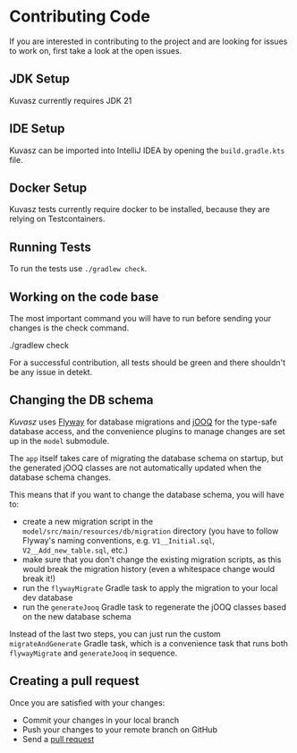 # Contributing Code

If you are interested in contributing to the project and are looking for issues to work on, first take a look at the open issues.

## JDK Setup

Kuvasz currently requires JDK 21

## IDE Setup

Kuvasz can be imported into IntelliJ IDEA by opening the `build.gradle.kts` file.

## Docker Setup

Kuvasz tests currently require docker to be installed, because they are relying on Testcontainers.
 
## Running Tests

To run the tests use `./gradlew check`. 

## Working on the code base

The most important command you will have to run before sending your changes is the check command.

./gradlew check

For a successful contribution, all tests should be green and there shouldn't be any issue in detekt.

## Changing the DB schema

_Kuvasz_ uses [Flyway](https://flywaydb.org/) for database migrations and [jOOQ](https://www.jooq.org/) for the type-safe database access, and the convenience plugins to manage changes are set up in the `model` submodule.

The `app` itself takes care of migrating the database schema on startup, but the generated jOOQ classes are not automatically updated when the database schema changes.

This means that if you want to change the database schema, you will have to:

- create a new migration script in the `model/src/main/resources/db/migration` directory (you have to follow Flyway's naming conventions, e.g. `V1__Initial.sql`, `V2__Add_new_table.sql`, etc.)
- make sure that you don't change the existing migration scripts, as this would break the migration history (even a whitespace change would break it!)
- run the `flywayMigrate` Gradle task to apply the migration to your local dev database
- run the `generateJooq` Gradle task to regenerate the jOOQ classes based on the new database schema

Instead of the last two steps, you can just run the custom `migrateAndGenerate` Gradle task, which is a convenience task that runs both `flywayMigrate` and `generateJooq` in sequence.

## Creating a pull request

Once you are satisfied with your changes:

- Commit your changes in your local branch
- Push your changes to your remote branch on GitHub
- Send a [pull request](https://help.github.com/articles/creating-a-pull-request)
